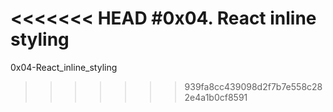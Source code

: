 <<<<<<< HEAD
#0x04. React inline styling
=======
0x04-React_inline_styling
>>>>>>> 939fa8cc439098d2f7b7e558c282e4a1b0cf8591
